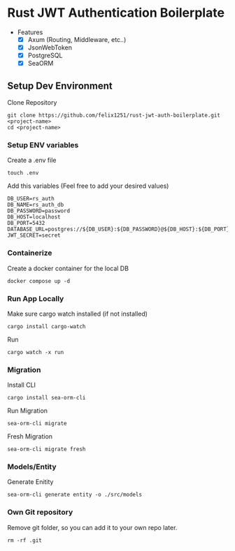 # Rust JWT Authentication Boilerplate

-   Features
    -   [x] Axum (Routing, Middleware, etc..)
    -   [x] JsonWebToken
    -   [x] PostgreSQL
    -   [x] SeaORM

## Setup Dev Environment

Clone Repository

```
git clone https://github.com/felix1251/rust-jwt-auth-boilerplate.git <project-name>
cd <project-name>
```

### Setup ENV variables

Create a .env file

```
touch .env
```

Add this variables (Feel free to add your desired values)

```
DB_USER=rs_auth
DB_NAME=rs_auth_db
DB_PASSWORD=password
DB_HOST=localhost
DB_PORT=5432
DATABASE_URL=postgres://${DB_USER}:${DB_PASSWORD}@${DB_HOST}:${DB_PORT}/${DB_NAME}
JWT_SECRET=secret

```

### Containerize

Create a docker container for the local DB

```
docker compose up -d
```

### Run App Locally

Make sure cargo watch installed (if not installed)

```
cargo install cargo-watch
```

Run

```
cargo watch -x run
```

### Migration

Install CLI

```
cargo install sea-orm-cli
```

Run Migration

```
sea-orm-cli migrate
```

Fresh Migration

```
sea-orm-cli migrate fresh
```

### Models/Entity

Generate Enitity

```
sea-orm-cli generate entity -o ./src/models
```

### Own Git repository

Remove git folder, so you can add it to your own repo later.

```
rm -rf .git
```
